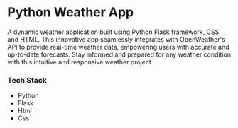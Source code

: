 # Python Weather App
A dynamic weather application built using Python Flask framework, CSS, and HTML. This innovative app seamlessly integrates with OpenWeather's API to provide real-time weather data, empowering users with accurate and up-to-date forecasts. Stay informed and prepared for any weather condition with this intuitive and responsive weather project.
### Tech Stack
- Python
- Flask
- Html
- Css
